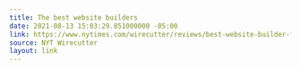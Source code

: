 ```yaml
---
title: The best website builders
date: 2021-08-13 15:03:29.851000000 -05:00
link: https://www.nytimes.com/wirecutter/reviews/best-website-builder-for-small-businesses/?utm_source=rss&utm_medium=feed&utm_campaign=RSS%20Feed
source: NYT Wirecutter
layout: link
---
```


